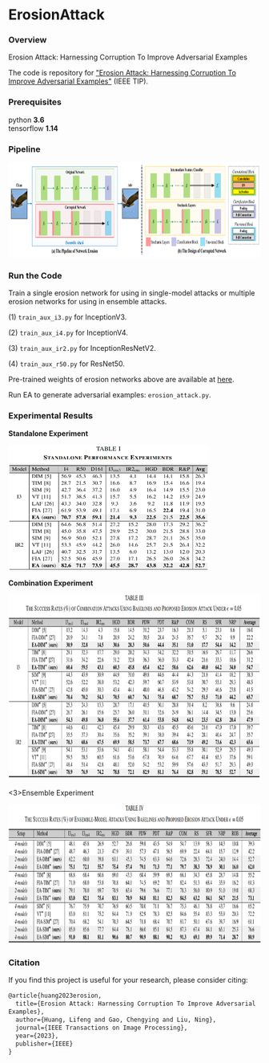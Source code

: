 # ErosionAttack

### Overview

Erosion Attack: Harnessing Corruption To Improve Adversarial Examples

The code is repository for ["Erosion Attack: Harnessing Corruption To Improve Adversarial Examples"](https://ieeexplore.ieee.org/abstract/document/10102830) (IEEE TIP).


### Prerequisites

python **3.6**  
tensorflow **1.14**  

### Pipeline 
<img src="/figure/overview.png" width = "1000" height = "190" align=center/>

### Run the Code  
Train a single erosion network for using in single-model attacks or multiple erosion networks for using in ensemble attacks.

(1) `train_aux_i3.py` for InceptionV3. 

(2) `train_aux_i4.py` for InceptionV4. 

(3) `train_aux_ir2.py` for InceptionResNetV2. 

(4) `train_aux_r50.py` for ResNet50. 

Pre-trained weights of erosion networks above are available at [here](https://drive.google.com/drive/folders/1hHoj7WX9EftMEqZ4sL50Ygiu6_41PJDV?usp=drive_link). 

Run EA to generate adversarial examples: `erosion_attack.py`.  

### Experimental Results

<b>Standalone Experiment</b>

<img src="/figure/exp1.png" width = "400" height = "250" align=center/>

<b>Combination Experiment</b>

<img src="/figure/exp2.png" width = "900" height = "370" align=center/>

<3>Ensemble Experiment</b>

<img src="/figure/exp3.png" width = "1000" height = "280" align=center/>

### Citation
If you find this project is useful for your research, please consider citing:

	@article{huang2023erosion,
	  title={Erosion Attack: Harnessing Corruption To Improve Adversarial Examples},
	  author={Huang, Lifeng and Gao, Chengying and Liu, Ning},
	  journal={IEEE Transactions on Image Processing},
	  year={2023},
	  publisher={IEEE}
	}




